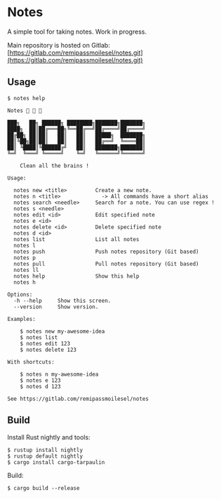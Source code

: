 
# Notes

A simple tool for taking notes. Work in progress.   

Main repository is hosted on Gitlab: [https://gitlab.com/remipassmoilesel/notes.git](https://gitlab.com/remipassmoilesel/notes.git)


## Usage

    $ notes help

    Notes 🚀 🚀 🚀
    
    ███╗   ██╗ ██████╗ ████████╗███████╗███████╗
    ████╗  ██║██╔═══██╗╚══██╔══╝██╔════╝██╔════╝
    ██╔██╗ ██║██║   ██║   ██║   █████╗  ███████╗
    ██║╚██╗██║██║   ██║   ██║   ██╔══╝  ╚════██║
    ██║ ╚████║╚██████╔╝   ██║   ███████╗███████║
    ╚═╝  ╚═══╝ ╚═════╝    ╚═╝   ╚══════╝╚══════╝
    
        Clean all the brains !
    
    Usage:
    
      notes new <title>         Create a new note.
      notes n <title>             -> All commands have a short alias
      notes search <needle>     Search for a note. You can use regex !
      notes s <needle>
      notes edit <id>           Edit specified note
      notes e <id>
      notes delete <id>         Delete specified note
      notes d <id>
      notes list                List all notes
      notes l
      notes push                Push notes repository (Git based)
      notes p
      notes pull                Pull notes repository (Git based)
      notes ll
      notes help                Show this help
      notes h
    
    Options:
      -h --help     Show this screen.
      --version     Show version.
    
    Examples:
    
        $ notes new my-awesome-idea
        $ notes list
        $ notes edit 123
        $ notes delete 123
    
    With shortcuts:
    
        $ notes n my-awesome-idea
        $ notes e 123
        $ notes d 123
    
    See https://gitlab.com/remipassmoilesel/notes
    

## Build

Install Rust nightly and tools:

    $ rustup install nightly
    $ rustup default nightly
    $ cargo install cargo-tarpaulin


Build:

    $ cargo build --release

